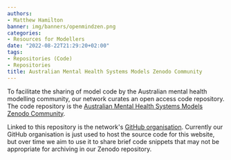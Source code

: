 ```yaml
---
authors:
- Matthew Hamilton
banner: img/banners/openmindzen.png
categories:
- Resources for Modellers
date: "2022-08-22T21:29:20+02:00"
tags:
- Repositories (Code)
- Repositories
title: Australian Mental Health Systems Models Zenodo Community
---
```


To facilitate the sharing of model code by the Australian mental health modelling community, our network curates an open access code repository. The code repository is the [Australian Mental Health Systems Models Zenodo Community](https://zenodo.org/communities/openmind/).

Linked to this repository is the network's [GitHub organisation](https://github.com/mentalhealthmodels). Currently our GitHub organisation is just used to host the source code for this website, but over time we aim to use it to share brief code snippets that may not be appropriate for archiving in our Zenodo repository.
